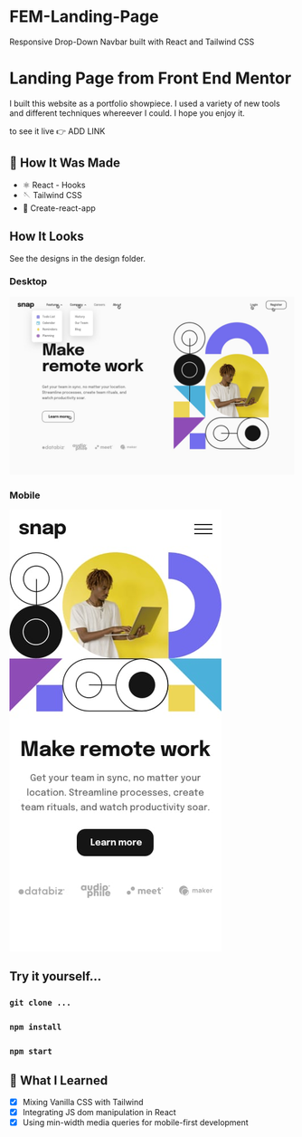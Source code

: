 # FEM-Landing-Page
Responsive Drop-Down Navbar built with React and Tailwind CSS

# Landing Page from Front End Mentor
I built this website as a portfolio showpiece. I used a variety of new tools and different techniques whereever I could. I hope you enjoy it. 

to see it live 👉 ADD LINK

## 🔧 How It Was Made
- ⚛ React - Hooks
- 🪡 Tailwind CSS
- 👾 Create-react-app

## How It Looks
See the designs in the design folder. 

### Desktop
![Desktop view](./design/active-states.jpg)

### Mobile 
![mobile view](./design/mobile-design.jpg)

## Try it yourself...
### `git clone ...`
### `npm install`
### `npm start`


## 🧠 What I Learned
- [x] Mixing Vanilla CSS with Tailwind
- [x] Integrating JS dom manipulation in React
- [x] Using min-width media queries for mobile-first development
